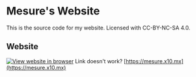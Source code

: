 # Mesure's Website

This is the source code for my website.
Licensed with CC-BY-NC-SA 4.0.

## Website

[![View website in browser](https://github.com/Mesure73L/My-Website/assets/115181664/737cc6c2-a39b-4554-bf7d-9dd2c0a68d84)](https://mesure.x10.mx)
Link doesn't work? [https://mesure.x10.mx](https://mesure.x10.mx)
